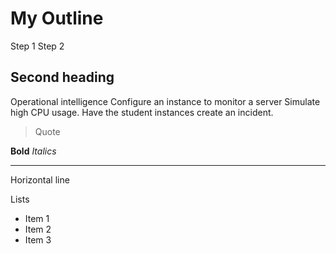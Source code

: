 # My Outline

Step 1
Step 2

## Second heading

Operational intelligence
Configure an instance to monitor a server
Simulate high CPU usage.
Have the student instances create an incident.

> Quote

**Bold**
*Italics*

---
Horizontal line

Lists
 - Item 1
 - Item 2
 - Item 3
 
